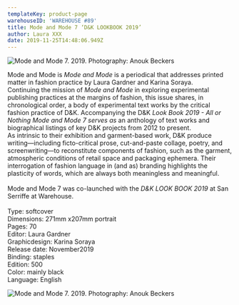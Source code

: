 ```yaml
---
templateKey: product-page
warehouseID: 'WAREHOUSE #89'
title: Mode and Mode 7 ‘D&K LOOKBOOK 2019’
author: Laura XXX
date: 2019-11-25T14:48:06.949Z
---
```

![Mode and Mode 7. 2019. Photography: Anouk Beckers ](/img/03_d-k_mode-mode_photo_anoukbeckers.jpg "Mode and Mode 7. 2019. Photography: Anouk Beckers ")

Mode and Mode is *Mode and Mode* is a periodical that addresses printed matter in fashion practice by Laura Gardner and Karina Soraya.\
Continuing the mission of *Mode and Mode* in exploring experimental publishing practices at the margins of fashion, this issue shares, in chronological order, a body of experimental text works by the critical fashion practice of D&K. Accompanying the D&K *Look Book 2019 - All or Nothing Mode and Mode 7 serves as* an anthology of text works and biographical listings of key D&K projects from 2012 to present. \
As intrinsic to their exhibition and garment-based work, D&K produce writing—including ficto-critical prose, cut-and-paste collage, poetry, and screenwriting—to reconstitute components of fashion, such as the garment, atmospheric conditions of retail space and packaging ephemera. Their interrogation of fashion language in (and as) branding highlights the plasticity of words, which are always both meaningless and meaningful.\
\
Mode and Mode 7 was co-launched with the *D&K LOOK BOOK 2019* at San Serriffe at Warehouse.\
\
Type: softcover\
Dimensions: 271mm x207mm portrait\
Pages: 70\
Editor: Laura Gardner\
Graphicdesign: Karina Soraya\
Release date: November2019\
Binding: staples\
Edition: 500\
Color: mainly black\
Language: English

![Mode and Mode 7. 2019. Photography: Anouk Beckers ](/img/02_d-k_mode-mode_photo_anoukbeckers.jpg "Mode and Mode 7. 2019. Photography: Anouk Beckers ")